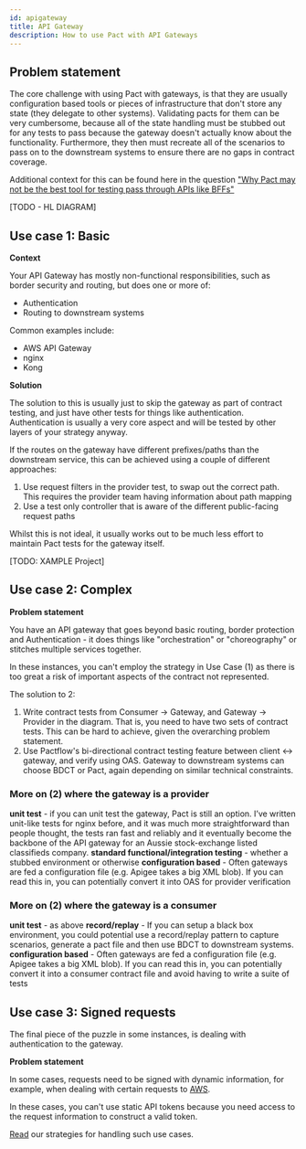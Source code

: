 ```yaml
---
id: apigateway
title: API Gateway
description: How to use Pact with API Gateways
---
```


## Problem statement

The core challenge with using Pact with gateways, is that they are usually configuration based tools or pieces of infrastructure that don't store any state (they delegate to other systems). Validating pacts for them can be very cumbersome, because all of the state handling must be stubbed out for any tests to pass because the gateway doesn't actually know about the functionality. Furthermore, they then must recreate all of the scenarios to pass on to the downstream systems to ensure there are no gaps in contract coverage.

Additional context for this can be found here in the question ["Why Pact may not be the best tool for testing pass through APIs like BFFs"
](https://docs.pact.io/getting_started/what_is_pact_good_for#why-pact-may-not-be-the-best-tool-for-testing-pass-through-apis-like-bffs)

[TODO - HL DIAGRAM]

## Use case 1: Basic

**Context**

Your API Gateway has mostly non-functional responsibilities, such as border security and routing, but does one or more of:

- Authentication
- Routing to downstream systems

Common examples include:

- AWS API Gateway
- nginx
- Kong

**Solution**

The solution to this is usually just to skip the gateway as part of contract testing, and just have other tests for things like authentication. Authentication is usually a very core aspect and will be tested by other layers of your strategy anyway.

If the routes on the gateway have different prefixes/paths than the downstream service, this can be achieved using a couple of different approaches:

1. Use request filters in the provider test, to swap out the correct path. This requires the provider team having information about path mapping
2. Use a test only controller that is aware of the different public-facing request paths

Whilst this is not ideal, it usually works out to be much less effort to maintain Pact tests for the gateway itself.

[TODO: XAMPLE Project]

## Use case 2: Complex

**Problem statement**

You have an API gateway that goes beyond basic routing, border protection and Authentication - it does things like "orchestration" or "choreography" or stitches multiple services together.

In these instances, you can't employ the strategy in Use Case (1) as there is too great a risk of important aspects of the contract not represented.

The solution to 2:

1. Write contract tests from Consumer -> Gateway, and Gateway -> Provider in the diagram. That is, you need to have two sets of contract tests. This can be hard to achieve, given the overarching problem statement.
2. Use Pactflow's bi-directional contract testing feature between client <-> gateway, and verify using OAS. Gateway to downstream systems can choose BDCT or Pact, again depending on similar technical constraints.

### More on (2) where the gateway is a provider

**unit test** - if you can unit test the gateway, Pact is still an option. I’ve written unit-like tests for nginx before, and it was much more straightforward than people thought, the tests ran fast and reliably and it eventually become the backbone of the API gateway for an Aussie stock-exchange listed classifieds company.
**standard functional/integration testing** - whether a stubbed environment or otherwise
**configuration based** - Often gateways are fed a configuration file (e.g. Apigee takes a big XML blob). If you can read this in, you can potentially convert it into OAS for provider verification

### More on (2) where the gateway is a consumer

**unit test** - as above
**record/replay** - If you can setup a black box environment, you could potential use a record/replay pattern to capture scenarios, generate a pact file and then use BDCT to downstream systems.
**configuration based** - Often gateways are fed a configuration file (e.g. Apigee takes a big XML blob). If you can read this in, you can potentially convert it into a consumer contract file and avoid having to write a suite of tests

## Use case 3: Signed requests

The final piece of the puzzle in some instances, is dealing with authentication to the gateway.

**Problem statement**

In some cases, requests need to be signed with dynamic information, for example, when dealing with certain requests to [AWS](https://docs.aws.amazon.com/general/latest/gr/signing_aws_api_requests.html).

In these cases, you can't use static API tokens because you need access to the request information to construct a valid token.

[Read](https://docs.pact.io/provider/handling_auth) our strategies for handling such use cases.
